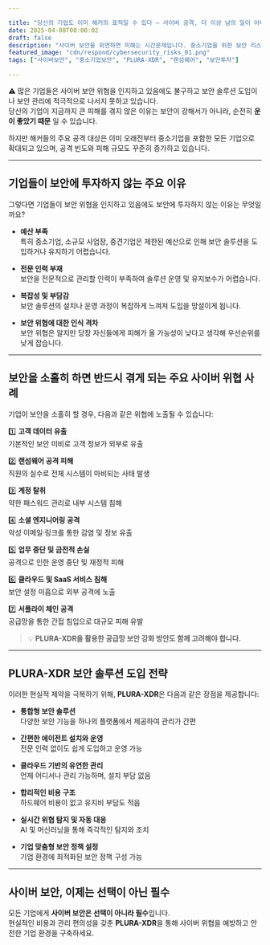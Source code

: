```yaml
---

title: "당신의 기업도 이미 해커의 표적일 수 있다 – 사이버 공격, 더 이상 남의 일이 아니다"
date: 2025-04-08T00:00:02
draft: false
description: "사이버 보안을 외면하면 피해는 시간문제입니다. 중소기업을 위한 보안 리스크와 PLURA-XDR로 대응하는 전략을 정리했습니다."
featured_image: "cdn/respond/cybersecurity_risks_01.png"
tags: ["사이버보안", "중소기업보안", "PLURA-XDR", "랜섬웨어", "보안투자"]

---
```


⚠️ 많은 기업들은 사이버 보안 위협을 인지하고 있음에도 불구하고 보안 솔루션 도입이나 보안 관리에 적극적으로 나서지 못하고 있습니다.  
당신의 기업이 지금까지 큰 피해를 겪지 않은 이유는 보안이 강해서가 아니라, 순전히 **운이 좋았기 때문** 일 수 있습니다.

<!--more-->

하지만 해커들의 주요 공격 대상은 이미 오래전부터 중소기업을 포함한 모든 기업으로 확대되고 있으며, 공격 빈도와 피해 규모도 꾸준히 증가하고 있습니다.

---

## 기업들이 보안에 투자하지 않는 주요 이유

그렇다면 기업들이 보안 위협을 인지하고 있음에도 보안에 투자하지 않는 이유는 무엇일까요?

- **예산 부족**  
  특히 중소기업, 소규모 사업장, 중견기업은 제한된 예산으로 인해 보안 솔루션을 도입하거나 유지하기 어렵습니다.

- **전문 인력 부재**  
  보안을 전문적으로 관리할 인력이 부족하여 솔루션 운영 및 유지보수가 어렵습니다.

- **복잡성 및 부담감**  
  보안 솔루션의 설치나 운영 과정이 복잡하게 느껴져 도입을 망설이게 됩니다.

- **보안 위협에 대한 인식 격차**  
  보안 위협은 알지만 당장 자신들에게 피해가 올 가능성이 낮다고 생각해 우선순위를 낮게 잡습니다.

---

## 보안을 소홀히 하면 반드시 겪게 되는 주요 사이버 위협 사례

기업이 보안을 소홀히 할 경우, 다음과 같은 위협에 노출될 수 있습니다:

1️⃣ **고객 데이터 유출**  
기본적인 보안 미비로 고객 정보가 외부로 유출

2️⃣ **랜섬웨어 공격 피해**  
직원의 실수로 전체 시스템이 마비되는 사태 발생

3️⃣ **계정 탈취**  
약한 패스워드 관리로 내부 시스템 침해

4️⃣ **소셜 엔지니어링 공격**  
악성 이메일·링크를 통한 감염 및 정보 유출

5️⃣ **업무 중단 및 금전적 손실**  
공격으로 인한 운영 중단 및 재정적 피해

6️⃣ **클라우드 및 SaaS 서비스 침해**  
보안 설정 미흡으로 외부 공격에 노출

7️⃣ **서플라이 체인 공격**  
공급망을 통한 간접 침입으로 대규모 피해 유발

> 💡 **PLURA-XDR을 활용한 공급망 보안 강화 방안도 함께 고려해야 합니다.**

---

## PLURA-XDR 보안 솔루션 도입 전략

이러한 현실적 제약을 극복하기 위해, **PLURA-XDR**은 다음과 같은 장점을 제공합니다:

- **통합형 보안 솔루션**  
  다양한 보안 기능을 하나의 플랫폼에서 제공하여 관리가 간편

- **간편한 에이전트 설치와 운영**  
  전문 인력 없이도 쉽게 도입하고 운영 가능

- **클라우드 기반의 유연한 관리**  
  언제 어디서나 관리 가능하며, 설치 부담 없음

- **합리적인 비용 구조**  
  하드웨어 비용이 없고 유지비 부담도 적음

- **실시간 위협 탐지 및 자동 대응**  
  AI 및 머신러닝을 통해 즉각적인 탐지와 조치

- **기업 맞춤형 보안 정책 설정**  
  기업 환경에 최적화된 보안 정책 구성 가능

---

## 사이버 보안, 이제는 선택이 아닌 필수

모든 기업에게 **사이버 보안은 선택이 아니라 필수**입니다.  
현실적인 비용과 관리 편의성을 갖춘 **PLURA-XDR**을 통해 사이버 위협을 예방하고 안전한 기업 환경을 구축하세요.
